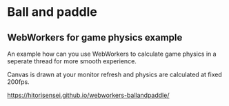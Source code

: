 # Ball and paddle
## WebWorkers for game physics example
An example how can you use WebWorkers to calculate game physics in a seperate thread for more smooth experience.

Canvas is drawn at your monitor refresh and physics are calculated at fixed 200fps.

https://hitorisensei.github.io/webworkers-ballandpaddle/

